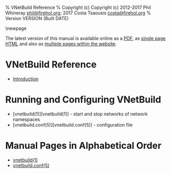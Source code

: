 % VNetBuild Reference
% Copyright (c) Copyright (c) 2012-2017 Phil Whineray <phil@firehol.org>; 2017 Costa Tsaousis <costa@firehol.org>
% Version VERSION (Built DATE)

\newpage

<!--
  This file is processed to include inline the individual pages
  single-page HTML and PDF. The include comments pull in the files
  in the location specified, with the numbered starting title level.

  This document is also used as-is as a contents page for
  multi-page formats.
  -->

The latest version of this manual is available online as a
[PDF](http://firehol.org/vnetbuild-manual.pdf), as
[single page HTML](http://firehol.org/vnetbuild-manual.html)
and also as
[multiple pages within the website](http://firehol.org/vnetbuild-manual/).

# VNetBuild Reference

* [Introduction](introduction.md) <!-- include introduction.md -->

# Running and Configuring VNetBuild

* [vnetbuild(1)][vnetbuild(1)] - start and stop networks of network namespaces
* [vnetbuild.conf(5)][vnetbuild.conf(5)] - configuration file

# Manual Pages in Alphabetical Order

* [vnetbuild(1)](vnetbuild.1.md) <!-- include vnetbuild.1.md -->
* [vnetbuild.conf(5)](vnetbuild-conf.5.md) <!-- include vnetbuild-conf.5.md -->
